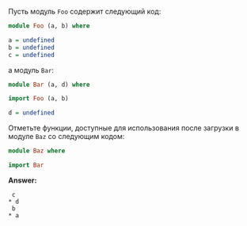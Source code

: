 Пусть модуль ```Foo``` содержит следующий код:
```haskell
module Foo (a, b) where

a = undefined
b = undefined
c = undefined
```
а модуль ```Bar```:
```haskell
module Bar (a, d) where

import Foo (a, b)

d = undefined
```

Отметьте функции, доступные для использования после загрузки в модуле ```Baz``` со следующим кодом:
```haskell
module Baz where

import Bar
```

**Answer:**

```
 c
* d
 b
* a
```
